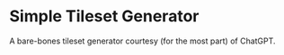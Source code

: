 # Simple Tileset Generator

A bare-bones tileset generator courtesy (for the most part) of ChatGPT.
